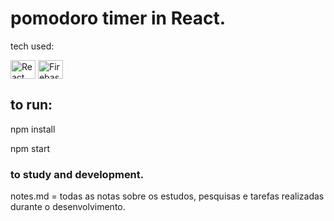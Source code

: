 # pomodoro timer in React.

tech used: 

<div>
    <img align="center" alt="React" height="30" width="40" src="https://cdn.jsdelivr.net/gh/devicons/devicon/icons/react/react-original.svg" />
    <img align="center" alt="Firebase" height="30" width="40" src="https://cdn.jsdelivr.net/gh/devicons/devicon/icons/firebase/firebase-original.svg" />
</div>

## to run:

npm install

npm start

### to study and development.

notes.md = todas as notas sobre os estudos, pesquisas e tarefas realizadas durante o desenvolvimento.